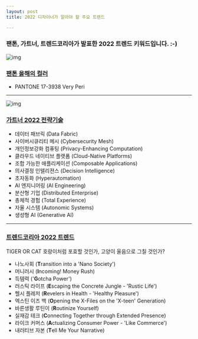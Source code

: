 ```yaml
---
layout: post
title: 2022 디자이너가 알아야 할 주요 트렌드

---
```


### 팬톤, 가트너, 트렌드코리아가 발표한 2022 트렌드 키워드입니다. :-)



![img](https://kimtoma.com/media/2022/01/2022-color-of-the-year.jpg)

### **[팬톤 올해의 컬러](http://www.pantone.kr/ColoroftheYear2022.html)**

- PANTONE 17-3938 Very Peri

<hr/>



![img](https://kimtoma.com/media/2022/01/2022-top-technology-trends.png)

### [가트너 2022 전략기술](http://www.kyobobook.co.kr/product/detailViewKor.laf?ejkGb=KOR&mallGb=KOR&barcode=9788959897001&orderClick=LEa&Kc=)

- 데이터 패브릭 (Data Fabric)
- 사이버시큐리티 메시 (Cybersecurity Mesh)
- 개인정보강화 컴퓨팅 (Privacy-Enhancing Computation)
- 클라우드 네이티브 플랫폼 (Cloud-Native Platforms)
- 조합 가능한 애플리케이션 (Composable Applications)
- 의사결정 인텔리젼스 (Decision Intelligence)
- 초자동화 (Hyperautomation)
- AI 엔지니어링 (AI Engineering)
- 분산형 기업 (Distributed Enterprise)
- 총체적 경험 (Total Experience)
- 자율 시스템 (Autonomic Systems)
- 생성형 AI (Generative AI)

<hr/>



### **[트렌드코리아 2022 트렌드](http://www.kyobobook.co.kr/product/detailViewKor.laf?ejkGb=KOR&mallGb=KOR&barcode=9788959897001&orderClick=LEa&Kc=)**

TIGER OR CAT 호랑이처럼 포효할 것인가, 고양이 울음으로 그칠 것인가?

- 나노사회 (**T**ransition into a 'Nano Society')
- 머니러시 (**I**ncoming! Money Rush)
- 득템력 ('**G**otcha Power')
- 러스틱 라이프 (**E**scaping the Concrete Jungle - 'Rustic Life')
- 헬시 플레저 (**R**evelers in Health - 'Healthy Pleasure')
- 엑스틴 이즈 백 (**O**pening the X-Files on the 'X-teen' Generation)
- 바른생활 루틴이 (**R**outinize Yourself)
- 실재감 테크 (**C**onnecting Together through Extended Presence)
- 라이크 커머스 (**A**ctualizing Consumer Power - 'Like Commerce')
- 내러티브 자본 (**T**ell Me Your Narrative)









